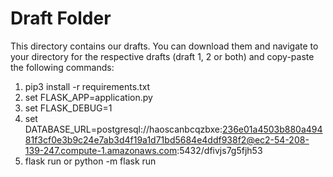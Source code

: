 # Draft Folder

This directory contains our drafts. You can download them and navigate to your directory for the respective drafts (draft 1, 2 or both) and copy-paste the following commands:
1. pip3 install -r requirements.txt 
2. set FLASK_APP=application.py
3. set FLASK_DEBUG=1
4. set DATABASE_URL=postgresql://haoscanbcqzbxe:236e01a4503b880a49481f3cf0e3b9c24e7ab3d4f19a1d71bd5684e4ddf938f2@ec2-54-208-139-247.compute-1.amazonaws.com:5432/dfivjs7g5fjh53
5. flask run or python -m flask run 
